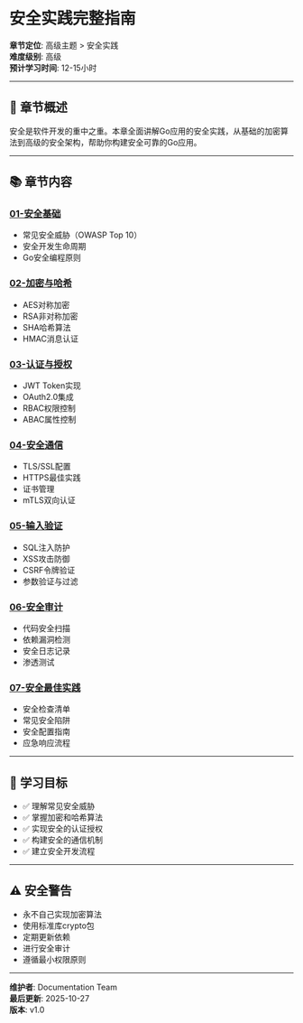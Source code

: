 # 安全实践完整指南

**章节定位**: 高级主题 > 安全实践  
**难度级别**: 高级  
**预计学习时间**: 12-15小时

---

## 📖 章节概述

安全是软件开发的重中之重。本章全面讲解Go应用的安全实践，从基础的加密算法到高级的安全架构，帮助你构建安全可靠的Go应用。

---

## 📚 章节内容

### [01-安全基础](./01-安全基础.md)
- 常见安全威胁（OWASP Top 10）
- 安全开发生命周期
- Go安全编程原则

### [02-加密与哈希](./02-加密与哈希.md)
- AES对称加密
- RSA非对称加密
- SHA哈希算法
- HMAC消息认证

### [03-认证与授权](./03-认证与授权.md)
- JWT Token实现
- OAuth2.0集成
- RBAC权限控制
- ABAC属性控制

### [04-安全通信](./04-安全通信.md)
- TLS/SSL配置
- HTTPS最佳实践
- 证书管理
- mTLS双向认证

### [05-输入验证](./05-输入验证.md)
- SQL注入防护
- XSS攻击防御
- CSRF令牌验证
- 参数验证与过滤

### [06-安全审计](./06-安全审计.md)
- 代码安全扫描
- 依赖漏洞检测
- 安全日志记录
- 渗透测试

### [07-安全最佳实践](./07-安全最佳实践.md)
- 安全检查清单
- 常见安全陷阱
- 安全配置指南
- 应急响应流程

---

## 🎯 学习目标

- ✅ 理解常见安全威胁
- ✅ 掌握加密和哈希算法
- ✅ 实现安全的认证授权
- ✅ 构建安全的通信机制
- ✅ 建立安全开发流程

---

## ⚠️ 安全警告

- 永不自己实现加密算法
- 使用标准库crypto包
- 定期更新依赖
- 进行安全审计
- 遵循最小权限原则

---

**维护者**: Documentation Team  
**最后更新**: 2025-10-27  
**版本**: v1.0

